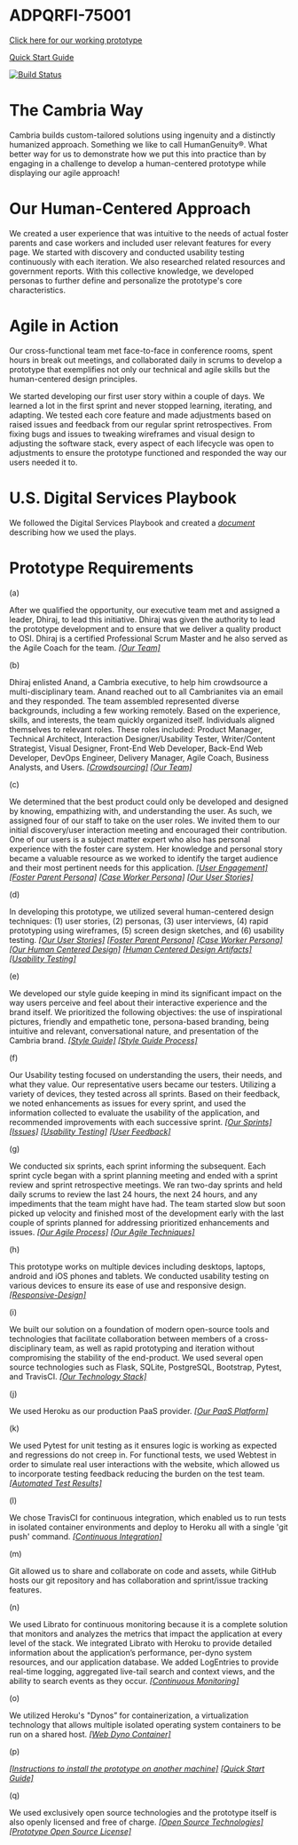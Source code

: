 # ADPQRFI-75001
[Click here for our working prototype](https://adpqrfi-75001.herokuapp.com)

[Quick Start Guide](https://github.com/CambriaSolutions/ADPQRFI-75001/blob/master/artifacts/Quick%20Start%20Guide.pdf)

[![Build Status](https://travis-ci.com/CambriaSolutions/ADPQRFI-75001.svg?token=i1JMA1supXo23nJUmgBo&branch=master)](https://travis-ci.com/CambriaSolutions/ADPQRFI-75001)

# The Cambria Way
Cambria builds custom-tailored solutions using ingenuity and a distinctly humanized approach. Something we like to call HumanGenuity®. What better way for us to demonstrate how we put this into practice than by engaging in a challenge to develop a human-centered prototype while displaying our agile approach! 

# Our Human-Centered Approach 

We created a user experience that was intuitive to the needs of actual foster parents and case workers and included user relevant features for every page. We started with discovery and conducted usability testing continuously with each iteration. We also researched related resources and government reports. With this collective knowledge, we developed personas to further define and personalize the prototype's core characteristics. 

# Agile in Action 

Our cross-functional team met face-to-face in conference rooms, spent hours in break out meetings, and collaborated daily in scrums to develop a prototype that exemplifies not only our technical and agile skills but the human-centered design principles. 

We started developing our first user story within a couple of days. We learned a lot in the first sprint and never stopped learning, iterating, and adapting. We tested each core feature and made adjustments based on raised issues and feedback from our regular sprint retrospectives. From fixing bugs and issues to tweaking wireframes and visual design to adjusting the software stack, every aspect of each lifecycle was open to adjustments to ensure the prototype functioned and responded the way our users needed it to.   

# U.S. Digital Services Playbook
We followed the Digital Services Playbook and created a *[document](https://github.com/CambriaSolutions/ADPQRFI-75001/blob/master/artifacts/US%20Digital%20Services%20Playbook%20Checklist.md)* describing how we used the plays.

# Prototype Requirements

(a)

After we qualified the opportunity, our executive team met and assigned a leader, Dhiraj, to lead this initiative. Dhiraj was given the authority to lead the prototype development and to ensure that we deliver a quality product to OSI. Dhiraj is a certified Professional Scrum Master and he also served as the Agile Coach for the team. *[[Our Team]](https://github.com/CambriaSolutions/ADPQRFI-75001/blob/master/artifacts/The%20Team.pdf)*

(b)

Dhiraj enlisted Anand, a Cambria executive, to help him crowdsource a multi-disciplinary team. Anand reached out to all Cambrianites via an email and they responded. The team assembled represented diverse backgrounds, including a few working remotely. Based on the experience, skills, and interests, the team quickly organized itself. Individuals aligned themselves to relevant roles. These roles included: Product Manager, Technical Architect, Interaction Designer/Usability Tester, Writer/Content Strategist, Visual Designer, Front-End Web Developer, Back-End Web Developer, DevOps Engineer, Delivery Manager, Agile Coach, Business Analysts, and Users. *[[Crowdsourcing]](https://github.com/CambriaSolutions/ADPQRFI-75001/blob/master/artifacts/Crowdsourcing.pdf)* *[[Our Team]](https://github.com/CambriaSolutions/ADPQRFI-75001/blob/master/artifacts/The%20Team.pdf)*

(c)

We determined that the best product could only be developed and designed by knowing, empathizing with, and understanding the user. As such, we assigned four of our staff to take on the user roles. We invited them to our initial discovery/user interaction meeting and encouraged their contribution. One of our users is a subject matter expert who also has personal experience with the foster care system. Her knowledge and personal story became a valuable resource as we worked to identify the target audience and their most pertinent needs for this application. *[[User Engagement]](https://github.com/CambriaSolutions/ADPQRFI-75001/blob/master/artifacts/User%20Engagement.pdf)* *[[Foster Parent Persona]](https://github.com/CambriaSolutions/ADPQRFI-75001/blob/master/artifacts/Persona%201-%20Monica.pdf)* *[[Case Worker Persona]](https://github.com/CambriaSolutions/ADPQRFI-75001/blob/master/artifacts/Persona%202-%20Charles.pdf)* *[[Our User Stories]](https://github.com/CambriaSolutions/ADPQRFI-75001/blob/master/artifacts/User%20Stories.md)*

(d)

In developing this prototype, we utilized several human-centered design techniques: (1) user stories, (2) personas, (3) user interviews, (4) rapid prototyping using wireframes, (5) screen design sketches, and (6) usability testing. *[[Our User Stories]](https://github.com/CambriaSolutions/ADPQRFI-75001/blob/master/artifacts/User%20Stories.md)* *[[Foster Parent Persona]](https://github.com/CambriaSolutions/ADPQRFI-75001/blob/master/artifacts/Persona%201-%20Monica.pdf)* *[[Case Worker Persona]](https://github.com/CambriaSolutions/ADPQRFI-75001/blob/master/artifacts/Persona%202-%20Charles.pdf)* *[[Our Human Centered Design]](https://github.com/CambriaSolutions/ADPQRFI-75001/blob/master/artifacts/Human%20Centered%20Design.pdf)* *[[Human Centered Design Artifacts]](https://github.com/CambriaSolutions/ADPQRFI-75001/blob/master/artifacts/Human-Centered-Design-Artifacts)* *[[Usability Testing]](https://github.com/CambriaSolutions/ADPQRFI-75001/blob/master/artifacts/Usability%20Testing.pdf)*

(e)

We developed our style guide keeping in mind its significant impact on the way users perceive and feel about their interactive experience and the brand itself. We prioritized the following objectives: the use of inspirational pictures, friendly and empathetic tone, persona-based branding, being intuitive and relevant, conversational nature, and presentation of the Cambria brand. *[[Style Guide]](https://github.com/CambriaSolutions/ADPQRFI-75001/blob/master/artifacts/Style%20Guide.pdf)* *[[Style Guide Process]](https://github.com/CambriaSolutions/ADPQRFI-75001/blob/master/artifacts/Human-Centered-Design-Artifacts/Style-Guide-Process/Style%20Guide%20Process.pdf)*

(f)

Our Usability testing focused on understanding the users, their needs, and what they value. Our representative users became our testers. Utilizing a variety of devices, they tested across all sprints. Based on their feedback, we noted enhancements as issues for every sprint, and used the information collected to evaluate the usability of the application, and recommended improvements with each successive sprint. *[[Our Sprints]](https://github.com/CambriaSolutions/ADPQRFI-75001/milestones?state=closed)* *[[Issues]](https://github.com/CambriaSolutions/ADPQRFI-75001/issues?q=is%3Aissue+is%3Aclosed)* *[[Usability Testing]](https://github.com/CambriaSolutions/ADPQRFI-75001/blob/master/artifacts/Usability%20Testing.pdf)* *[[User Feedback]](https://github.com/CambriaSolutions/ADPQRFI-75001/blob/master/artifacts/User%20Feedback.pdf)*

(g)

We conducted six sprints, each sprint informing the subsequent. Each sprint cycle began with a sprint planning meeting and ended with a sprint review and sprint retrospective meetings. We ran two-day sprints and held daily scrums to review the last 24 hours, the next 24 hours, and any impediments that the team might have had. The team started slow but soon picked up velocity and finished most of the development early with the last couple of sprints planned for addressing prioritized enhancements and issues. *[[Our Agile Process]](https://github.com/CambriaSolutions/ADPQRFI-75001/blob/master/artifacts/Agile%20Process.pdf)* *[[Our Agile Techniques]](https://github.com/CambriaSolutions/ADPQRFI-75001/blob/master/artifacts/Agile%20Techniques.md)*

(h)

This prototype works on multiple devices including desktops, laptops, android and iOS phones and tablets. We conducted usability testing on various devices to ensure its ease of use and responsive design. *[[Responsive-Design]](https://github.com/CambriaSolutions/ADPQRFI-75001/blob/master/artifacts/Responsive-Design/)*

(i)

We built our solution on a foundation of modern open-source tools and technologies that facilitate collaboration between members of a cross-disciplinary team, as well as rapid prototyping and iteration without compromising the stability of the end-product. We used several open source technologies such as Flask, SQLite, PostgreSQL, Bootstrap, Pytest, and TravisCI. *[[Our Technology Stack]](https://github.com/CambriaSolutions/ADPQRFI-75001/blob/master/artifacts/Technology%20Stack.md)*

(j)

We used Heroku as our production PaaS provider. *[[Our PaaS Platform]](https://github.com/CambriaSolutions/ADPQRFI-75001/blob/master/artifacts/PaaS%20Platform.pdf)*

(k)

We used Pytest for unit testing as it ensures logic is working as expected and regressions do not creep in. For functional tests, we used Webtest in order to simulate real user interactions with the website, which allowed us to incorporate testing feedback reducing the burden on the test team. *[[Automated Test Results]](https://github.com/CambriaSolutions/ADPQRFI-75001/blob/master/artifacts/Automated%20Test%20Results.PNG)*

(l)

We chose TravisCI for continuous integration, which enabled us to run tests in isolated container environments and deploy to Heroku all with a single 'git push' command. *[[Continuous Integration]](https://github.com/CambriaSolutions/ADPQRFI-75001/blob/master/artifacts/Continuous%20Integration.png)*

(m)

Git allowed us to share and collaborate on code and assets, while GitHub hosts our git repository and has collaboration and sprint/issue tracking features. 

(n)

We used Librato for continuous monitoring because it is a complete solution that monitors and analyzes the metrics that impact the application at every level of the stack. We integrated Librato with Heroku to provide detailed information about the application’s performance, per-dyno system resources, and our application database. We added LogEntries to provide real-time logging, aggregated live-tail search and context views, and the ability to search events as they occur. *[[Continuous Monitoring]](https://github.com/CambriaSolutions/ADPQRFI-75001/blob/master/artifacts/Continuous%20Monitoring.pdf)* 

(o) 

We utilized Heroku's "Dynos” for containerization, a virtualization technology that allows multiple isolated operating system containers to be run on a shared host. *[[Web Dyno Container]](https://github.com/CambriaSolutions/ADPQRFI-75001/blob/master/artifacts/Web%20Dyno%20Container.pdf)*  

(p)

*[[Instructions to install the prototype on another machine]](https://github.com/CambriaSolutions/ADPQRFI-75001/blob/master/SETUP.md)*
*[[Quick Start Guide]](https://github.com/CambriaSolutions/ADPQRFI-75001/blob/master/artifacts/Quick%20Start%20Guide.pdf)*
                      

(q)

We used exclusively open source technologies and the prototype itself is also openly licensed and free of charge. *[[Open Source Technologies]](/artifacts/Technology%20Stack.md)* *[[Prototype Open Source License]](https://github.com/CambriaSolutions/ADPQRFI-75001/blob/master/LICENSE)*


